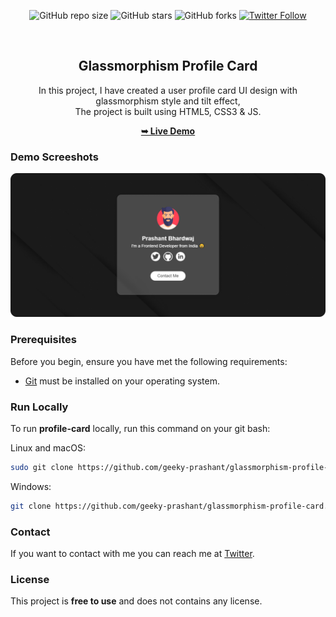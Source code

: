 <div align="center">
  
  ![GitHub repo size](https://img.shields.io/github/repo-size/geeky-prashant/glassmorphism-profile-card)
  ![GitHub stars](https://img.shields.io/github/stars/geeky-prashant/glassmorphism-profile-card?style=social)
  ![GitHub forks](https://img.shields.io/github/forks/geeky-prashant/glassmorphism-profile-card?style=social)
  [![Twitter Follow](https://img.shields.io/twitter/follow/geekyprashant?style=social)](https://twitter.com/intent/follow?screen_name=geekyprashant)
 
  <br />

  <h2 align="center">Glassmorphism Profile Card</h2>

  In this project, I have created a user profile card UI design with glassmorphism style and tilt effect, <br />The project is built using HTML5, CSS3 & JS.

  <a href="https://geeky-prashant.github.io/glassmorphism-profile-card/"><strong>➥ Live Demo</strong></a>

</div>

### Demo Screeshots

![Glassmorphism Profile Card Desktop Demo](./readme-images/Glassmorphism-Profile-Card.png "Desktop Demo")

### Prerequisites

Before you begin, ensure you have met the following requirements:

* [Git](https://git-scm.com/downloads "Download Git") must be installed on your operating system.

### Run Locally

To run **profile-card** locally, run this command on your git bash:

Linux and macOS:

```bash
sudo git clone https://github.com/geeky-prashant/glassmorphism-profile-card.git
```

Windows:

```bash
git clone https://github.com/geeky-prashant/glassmorphism-profile-card.git
```

### Contact

If you want to contact with me you can reach me at [Twitter](https://www.twitter.com/geekyprashant).

### License

This project is **free to use** and does not contains any license.
